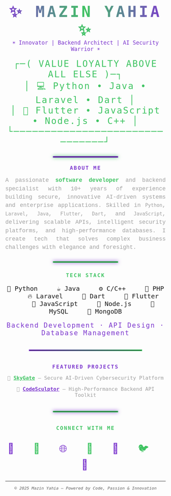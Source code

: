 <p align="center" style="font-family: 'Orbitron', monospace, monospace; font-weight: 900; font-size: 48px; letter-spacing: 0.15em; 
    background: linear-gradient(90deg, #7E3ACE, #40C463, #7E3ACE);
    -webkit-background-clip: text; color: transparent; user-select:none; margin-bottom: 0;">
  ✨ MAZIN YAHIA ✨
</p>

<p align="center" style="margin-top: 0; font-size: 20px; color:#7E3ACE; user-select:none;">
  <code>☀︎ Innovator | Backend Architect | AI Security Warrior ☀︎</code>
</p>

<p align="center" style="font-size: 28px; margin-top: 12px; color:#40C463; user-select:none; letter-spacing: 0.1em; font-family: monospace;">
  ┌─( VALUE LOYALTY ABOVE ALL ELSE )─┐
  <br />
  │  💻  Python   •  Java   •  Laravel  •  Dart  │
  <br />
  │  🚀  Flutter  •  JavaScript  •  Node.js  •  C++  │
  <br />
  └───────────────────────────────┘
</p>

<hr style="width: 40%; border: 2px solid #7E3ACE; margin: 20px auto; border-radius: 15px; filter: drop-shadow(0 0 6px #40C463);" />

<h3 align="center" style="font-family: 'Roboto Mono', monospace; color:#7E3ACE; user-select:none; letter-spacing: 0.15em;">
  ABOUT ME
</h3>

<p align="justify" style="max-width: 700px; margin:auto; font-family: 'Courier New', monospace; font-size: 1.1rem; line-height: 1.5; color:#a0a0a0; user-select:none;">
A passionate <b style="color:#40C463;">software developer</b> and backend specialist with 10+ years of experience building secure, innovative AI-driven systems and enterprise applications.  
Skilled in <code>Python</code>, <code>Laravel</code>, <code>Java</code>, <code>Flutter</code>, <code>Dart</code>, and <code>JavaScript</code>, delivering scalable APIs, intelligent security platforms, and high-performance databases.  
I create tech that solves complex business challenges with elegance and foresight.
</p>

<hr style="width: 40%; border: 2px solid #40C463; margin: 30px auto; border-radius: 15px; filter: drop-shadow(0 0 6px #7E3ACE);" />

<h3 align="center" style="font-family: 'Orbitron', monospace; color:#40C463; user-select:none; letter-spacing: 0.15em;">
  TECH STACK
</h3>

<p align="center" style="font-family: monospace; font-size: 1.25rem; user-select:none;">
  🐍 Python &nbsp;&nbsp;&nbsp; ☕ Java &nbsp;&nbsp;&nbsp; ⚙️ C/C++ &nbsp;&nbsp;&nbsp; 🐘 PHP &nbsp;&nbsp;&nbsp; 🔥 Laravel &nbsp;&nbsp;&nbsp; 🎯 Dart &nbsp;&nbsp;&nbsp;  
  🦋 Flutter &nbsp;&nbsp;&nbsp; 📜 JavaScript &nbsp;&nbsp;&nbsp; 🌿 Node.js &nbsp;&nbsp;&nbsp; 🐬 MySQL &nbsp;&nbsp;&nbsp; 🍃 MongoDB
</p>

<p align="center" style="color:#7E3ACE; font-family: monospace; font-size: 1.3rem; user-select:none; margin-top: 8px; letter-spacing: 0.1em;">
  Backend Development · API Design · Database Management
</p>

<hr style="width: 70%; border: 2px solid transparent; border-image: linear-gradient(90deg, #7E3ACE, #40C463) 1; margin: 40px auto;" />

<h3 align="center" style="font-family: 'Orbitron', monospace; color:#7E3ACE; user-select:none; letter-spacing: 0.15em;">
  FEATURED PROJECTS
</h3>

<div align="center" style="font-family: monospace; font-size: 1rem; color:#a0a0a0; user-select:none; margin-top: 10px;">
  <p>🚀 <a href="https://github.com/alphazee09/SkyGate" style="color:#40C463; font-weight:bold;">SkyGate</a> — Secure AI-Driven Cybersecurity Platform</p>
  <p>🎨 <a href="https://github.com/alphazee09/CodeSculptor" style="color:#7E3ACE; font-weight:bold;">CodeSculptor</a> — High-Performance Backend API Toolkit</p>
</div>

<hr style="width: 40%; border: 2px solid #40C463; margin: 40px auto; border-radius: 15px; filter: drop-shadow(0 0 6px #7E3ACE);" />

<h3 align="center" style="font-family: 'Orbitron', monospace; color:#40C463; user-select:none; letter-spacing: 0.15em;">
  CONNECT WITH ME
</h3>

<p align="center" style="font-size: 2rem; letter-spacing: 0.15em; user-select:none;">
  <a href="mailto:mz@mazinyahia.com" style="color:#7E3ACE; text-decoration:none;" title="ProtonMail">📧</a> &nbsp;&nbsp;
  <a href="mailto:tama26phone@gmail.com" style="color:#40C463; text-decoration:none;" title="Gmail">📩</a> &nbsp;&nbsp;
  <a href="https://mazinyahia.com" style="color:#7E3ACE; text-decoration:none;" title="Website">🌐</a> &nbsp;&nbsp;
  <a href="https://linkedin.com/in/alphazee09" style="color:#40C463; text-decoration:none;" title="LinkedIn">🔗</a> &nbsp;&nbsp;
  <a href="https://www.facebook.com/alphazee09" style="color:#7E3ACE; text-decoration:none;" title="Facebook">📘</a> &nbsp;&nbsp;
  <a href="https://x.com/alphazee09" style="color:#40C463; text-decoration:none;" title="X (Twitter)">🐦</a> &nbsp;&nbsp;
  <a href="https://www.instagram.com/alphazee_09" style="color:#7E3ACE; text-decoration:none;" title="Instagram">📸</a>
</p>

---

<p align="center" style="font-size: 0.8rem; font-family: monospace; color:#606060; user-select:none;">
  <i>© 2025 Mazin Yahia — Powered by Code, Passion & Innovation</i>
</p>
